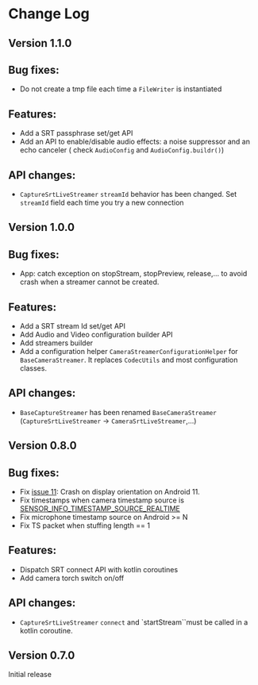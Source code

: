 Change Log
==========

Version 1.1.0
-------------

## Bug fixes:

- Do not create a tmp file each time a `FileWriter` is instantiated

## Features:

- Add a SRT passphrase set/get API
- Add an API to enable/disable audio effects: a noise suppressor and an echo canceler (
  check `AudioConfig` and `AudioConfig.buildr()`)

## API changes:

- `CaptureSrtLiveStreamer` `streamId` behavior has been changed. Set `streamId` field each time you
  try a new connection

Version 1.0.0
-------------

## Bug fixes:
- App: catch exception on stopStream, stopPreview, release,... to avoid crash when a streamer cannot be created.

## Features:
- Add a SRT stream Id set/get API
- Add Audio and Video configuration builder API
- Add streamers builder
- Add a configuration helper `CameraStreamerConfigurationHelper` for `BaseCameraStreamer`. It replaces `CodecUtils` and most configuration classes.

## API changes:
- `BaseCaptureStreamer` has been renamed `BaseCameraStreamer` (`CaptureSrtLiveStreamer` -> `CameraSrtLiveStreamer`,...)

Version 0.8.0
-------------

## Bug fixes:
- Fix [issue 11](https://github.com/ThibaultBee/StreamPack/issues/11): Crash on display orientation on Android 11.
- Fix timestamps when camera timestamp source is [SENSOR_INFO_TIMESTAMP_SOURCE_REALTIME](https://developer.android.com/reference/android/hardware/camera2/CameraMetadata#SENSOR_INFO_TIMESTAMP_SOURCE_REALTIME)
- Fix microphone timestamp source on Android >= N
- Fix TS packet when stuffing length == 1

## Features:
- Dispatch SRT connect API with kotlin coroutines
- Add camera torch switch on/off

## API changes:
- `CaptureSrtLiveStreamer` `connect` and `startStream``must be called in a kotlin coroutine.

Version 0.7.0
-------------

Initial release

